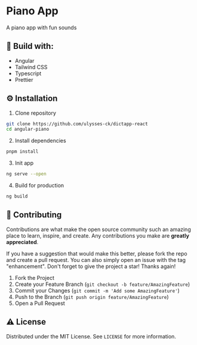 # Piano App
A piano app with fun sounds

## 🔨 Build with:

-   Angular
-   Tailwind CSS
-	Typescript
-	Prettier

<!-- Installation -->

## ⚙ Installation

1. Clone repository

```sh
git clone https://github.com/ulysses-ck/dictapp-react
cd angular-piano
```

2. Install dependencies

```sh
pnpm install
```

3. Init app

```sh
ng serve --open
```

4. Build for production

```sh
ng build
```

<!-- CONTRIBUTING -->

## 🤝 Contributing

Contributions are what make the open source community such an amazing place to learn, inspire, and create. Any contributions you make are **greatly appreciated**.

If you have a suggestion that would make this better, please fork the repo and create a pull request. You can also simply open an issue with the tag "enhancement".
Don't forget to give the project a star! Thanks again!

1. Fork the Project
2. Create your Feature Branch (`git checkout -b feature/AmazingFeature`)
3. Commit your Changes (`git commit -m 'Add some AmazingFeature'`)
4. Push to the Branch (`git push origin feature/AmazingFeature`)
5. Open a Pull Request

<!-- LICENSE -->

## ⚠ License

Distributed under the MIT License. See `LICENSE` for more information.
